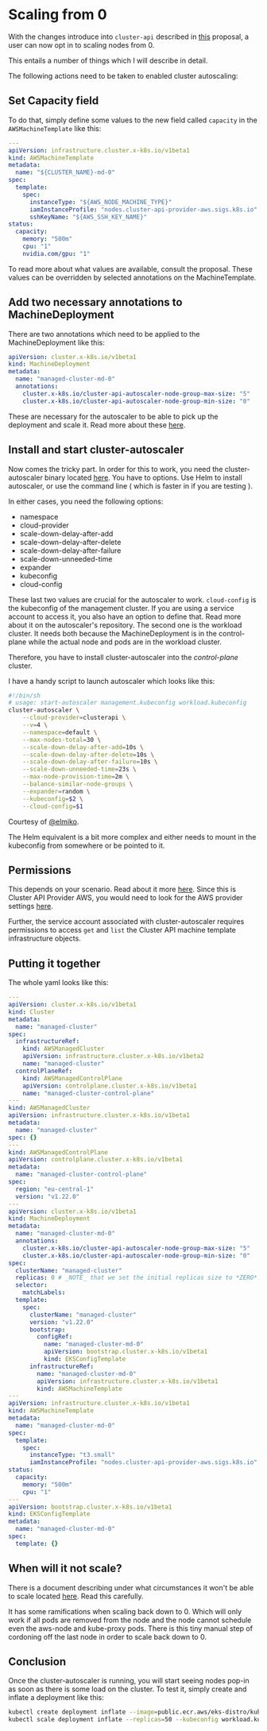 # Scaling from 0

With the changes introduce into `cluster-api` described in [this](https://github.com/kubernetes-sigs/cluster-api/blob/main/docs/proposals/20210310-opt-in-autoscaling-from-zero.md#upgrade-strategy) proposal, a user can now opt in to scaling nodes from 0.

This entails a number of things which I will describe in detail.

The following actions need to be taken to enabled cluster autoscaling:

## Set Capacity field

To do that, simply define some values to the new field called `capacity` in the `AWSMachineTemplate` like this:

```yaml
---
apiVersion: infrastructure.cluster.x-k8s.io/v1beta1
kind: AWSMachineTemplate
metadata:
  name: "${CLUSTER_NAME}-md-0"
spec:
  template:
    spec:
      instanceType: "${AWS_NODE_MACHINE_TYPE}"
      iamInstanceProfile: "nodes.cluster-api-provider-aws.sigs.k8s.io"
      sshKeyName: "${AWS_SSH_KEY_NAME}"
status:
  capacity:
    memory: "500m"
    cpu: "1"
    nvidia.com/gpu: "1"
```

To read more about what values are available, consult the proposal. These values can be overridden by selected annotations
on the MachineTemplate.

## Add two necessary annotations to MachineDeployment

There are two annotations which need to be applied to the MachineDeployment like this:

```yaml
apiVersion: cluster.x-k8s.io/v1beta1
kind: MachineDeployment
metadata:
  name: "managed-cluster-md-0"
  annotations:
    cluster.x-k8s.io/cluster-api-autoscaler-node-group-max-size: "5"
    cluster.x-k8s.io/cluster-api-autoscaler-node-group-min-size: "0"
```

These are necessary for the autoscaler to be able to pick up the deployment and scale it. Read more about these [here](https://github.com/kubernetes/autoscaler/blob/master/cluster-autoscaler/cloudprovider/clusterapi/README.md#enabling-autoscaling).

## Install and start cluster-autoscaler

Now comes the tricky part. In order for this to work, you need the cluster-autoscaler binary located [here](https://github.com/kubernetes/autoscaler).
You have to options. Use Helm to install autoscaler, or use the command line ( which is faster in if you are testing ).

In either cases, you need the following options:
- namespace
- cloud-provider
- scale-down-delay-after-add
- scale-down-delay-after-delete
- scale-down-delay-after-failure
- scale-down-unneeded-time
- expander
- kubeconfig
- cloud-config

These last two values are crucial for the autoscaler to work. `cloud-config` is the kubeconfig of the management cluster.
If you are using a service account to access it, you also have an option to define that. Read more about it on the
autoscaler's repository. The second one is the workload cluster. It needs both because the MachineDeployment is in the
control-plane while the actual node and pods are in the workload cluster.

Therefore, you have to install cluster-autoscaler into the _control-plane_ cluster.

I have a handy script to launch autoscaler which looks like this:

```bash
#!/bin/sh
# usage: start-autoscaler management.kubeconfig workload.kubeconfig
cluster-autoscaler \
	--cloud-provider=clusterapi \
	--v=4 \
	--namespace=default \
	--max-nodes-total=30 \
	--scale-down-delay-after-add=10s \
	--scale-down-delay-after-delete=10s \
	--scale-down-delay-after-failure=10s \
	--scale-down-unneeded-time=23s \
	--max-node-provision-time=2m \
	--balance-similar-node-groups \
	--expander=random \
	--kubeconfig=$2 \
	--cloud-config=$1
```

Courtesy of [@elmiko](https://github.com/elmiko).

The Helm equivalent is a bit more complex and either needs to mount in the kubeconfig from somewhere or be pointed to it.

## Permissions

This depends on your scenario. Read about it more [here](https://github.com/kubernetes/autoscaler/tree/master/cluster-autoscaler).
Since this is Cluster API Provider AWS, you would need to look for the AWS provider settings [here](https://github.com/kubernetes/autoscaler/blob/master/cluster-autoscaler/cloudprovider/aws/README.md).

Further, the service account associated with cluster-autoscaler requires permissions to access `get` and `list` the
Cluster API machine template infrastructure objects.

## Putting it together

The whole yaml looks like this:

```yaml
---
apiVersion: cluster.x-k8s.io/v1beta1
kind: Cluster
metadata:
  name: "managed-cluster"
spec:
  infrastructureRef:
    kind: AWSManagedCluster
    apiVersion: infrastructure.cluster.x-k8s.io/v1beta2
    name: "managed-cluster"
  controlPlaneRef:
    kind: AWSManagedControlPlane
    apiVersion: controlplane.cluster.x-k8s.io/v1beta1
    name: "managed-cluster-control-plane"
---
kind: AWSManagedCluster
apiVersion: infrastructure.cluster.x-k8s.io/v1beta1
metadata:
  name: "managed-cluster"
spec: {}
---
kind: AWSManagedControlPlane
apiVersion: controlplane.cluster.x-k8s.io/v1beta1
metadata:
  name: "managed-cluster-control-plane"
spec:
  region: "eu-central-1"
  version: "v1.22.0"
---
apiVersion: cluster.x-k8s.io/v1beta1
kind: MachineDeployment
metadata:
  name: "managed-cluster-md-0"
  annotations:
    cluster.x-k8s.io/cluster-api-autoscaler-node-group-max-size: "5"
    cluster.x-k8s.io/cluster-api-autoscaler-node-group-min-size: "0"
spec:
  clusterName: "managed-cluster"
  replicas: 0 # _NOTE_ that we set the initial replicas size to *ZERO*.
  selector:
    matchLabels:
  template:
    spec:
      clusterName: "managed-cluster"
      version: "v1.22.0"
      bootstrap:
        configRef:
          name: "managed-cluster-md-0"
          apiVersion: bootstrap.cluster.x-k8s.io/v1beta1
          kind: EKSConfigTemplate
      infrastructureRef:
        name: "managed-cluster-md-0"
        apiVersion: infrastructure.cluster.x-k8s.io/v1beta1
        kind: AWSMachineTemplate
---
apiVersion: infrastructure.cluster.x-k8s.io/v1beta1
kind: AWSMachineTemplate
metadata:
  name: "managed-cluster-md-0"
spec:
  template:
    spec:
      instanceType: "t3.small"
      iamInstanceProfile: "nodes.cluster-api-provider-aws.sigs.k8s.io"
status:
  capacity:
    memory: "500m"
    cpu: "1"
---
apiVersion: bootstrap.cluster.x-k8s.io/v1beta1
kind: EKSConfigTemplate
metadata:
  name: "managed-cluster-md-0"
spec:
  template: {}
```

## When will it not scale?

There is a document describing under what circumstances it won't be able to scale located [here](https://github.com/kubernetes/autoscaler/blob/master/cluster-autoscaler/FAQ.md#what-types-of-pods-can-prevent-ca-from-removing-a-node). Read this carefully.

It has some ramifications when scaling back down to 0. Which will only work if all pods are removed from the node and
the node cannot schedule even the aws-node and kube-proxy pods. There is this tiny manual step of cordoning off the last
node in order to scale back down to 0.

## Conclusion

Once the cluster-autoscaler is running, you will start seeing nodes pop-in as soon as there is some load on the cluster.
To test it, simply create and inflate a deployment like this:

```bash
kubectl create deployment inflate --image=public.ecr.aws/eks-distro/kubernetes/pause:3.2 --kubeconfig workload.kubeconfig
kubectl scale deployment inflate --replicas=50 --kubeconfig workload.kubeconfig
```
